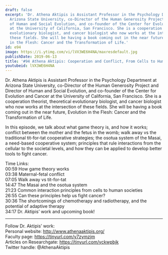 ```yaml
---
draft: false
excerpt: 'Dr. Athena Aktipis is Assistant Professor in the Psychology Department at
  Arizona State University, co-Director of the Human Generosity Project and Director
  of Human and Social Evolution, and co-founder of the Center for Evolution and Cancer
  at the University of California, San Francisco. She is a cooperation theorist, theoretical
  evolutionary biologist, and cancer biologist who now works at the intersection of
  these fields. She will be having a book coming out in the near future, Evolution
  in the Flesh: Cancer and the Transformation of Life.'
id: e94
image: https://i.ytimg.com/vi/lVX3WE6H4NA/maxresdefault.jpg
publishDate: 2019-06-13
title: '#94 Athena Aktipis: Cooperation and Conflict, From Cells to Human Societies'
youtubeid: lVX3WE6H4NA
---
```

Dr. Athena Aktipis is Assistant Professor in the Psychology Department at Arizona State University, co-Director of the Human Generosity Project and Director of Human and Social Evolution, and co-founder of the Center for Evolution and Cancer at the University of California, San Francisco. She is a cooperation theorist, theoretical evolutionary biologist, and cancer biologist who now works at the intersection of these fields. She will be having a book coming out in the near future, Evolution in the Flesh: Cancer and the Transformation of Life.

In this episode, we talk about what game theory is, and how it works; conflict between the mother and the fetus in the womb; walk away vs the traditional tit-for-tat cooperative strategies; the osotua system of the Masai, a need-based cooperative system; principles that rule interactions from the cellular to the societal levels, and how they can be applied to develop better tools to fight cancer.

Time Links:  
00:59  How game theory works   
03:38  Maternal-fetal conflict        
07:05  Walk away vs tit-for-tat    
14:47  The Masai and the osotua system    
21:23  Common interaction principles from cells to human societies      
26:55  Can these principles help us fight cancer?          
30:36  The shortcomings of chemotherapy and radiotherapy, and the potential of adaptive therapy         
34:17  Dr. Aktipis’ work and upcoming book!

---

Follow Dr. Aktipis’ work:  
Personal website: http://www.athenaaktipis.org/  
Faculty page: https://tinyurl.com/y7zymzjm  
Articles on Researchgate: https://tinyurl.com/yckwpbjk  
Twitter handle: @AthenaAktipis
